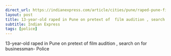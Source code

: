 ```yaml
---
direct_url: https://indianexpress.com/article/cities/pune/raped-pune-film-audition-search-businessman-police-8345923/
layout: post
title: 13-year-old raped in Pune on pretext of  film audition , search on for businessman- Police
subtitle: Indian Express
tags: [police]
---
```


13-year-old raped in Pune on pretext of  film audition , search on for businessman- Police
